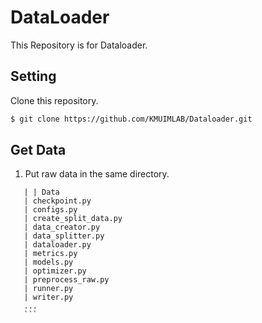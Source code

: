 # DataLoader

This Repository is for Dataloader.

## Setting
Clone this repository.
``` bash
$ git clone https://github.com/KMUIMLAB/Dataloader.git
```
## Get Data
1. Put raw data in the same directory.
 ```
    | | Data 
    | checkpoint.py
    | configs.py
    | create_split_data.py
    | data_creator.py
    | data_splitter.py
    | dataloader.py
    | metrics.py
    | models.py
    | optimizer.py
    | preprocess_raw.py
    | runner.py
    | writer.py
    ...
    ```
